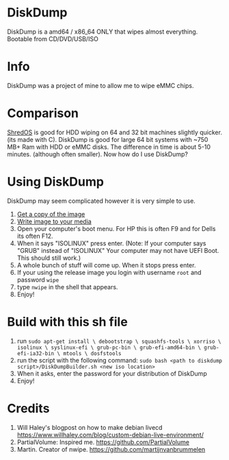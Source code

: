 # DiskDump
DiskDump is a amd64 / x86_64 ONLY that wipes almost everything. Bootable from CD/DVD/USB/ISO 
# Info
DiskDump was a project of mine to allow me to wipe eMMC chips.
# Comparison
[ShredOS](https://github.com/PartialVolume/shredos.x86_64) is good for HDD wiping on 64 and 32 bit machines slightly quicker. (its made with C).
DiskDump is good for large 64 bit systems with ~750 MB+ Ram with HDD or eMMC disks. The difference in time is about 5-10 minutes. (although often smaller). Now how do I use DiskDump?
# Using DiskDump
DiskDump may seem complicated however it is very simple to use.
1. [Get a copy of the image](https://github.com/Awire9966/DiskDump/releases/tag/1.0)
2. [Write image to your media](https://github.com/Awire9966/DiskDump/blob/main/WRITE_TO_DISK.md)
3. Open your computer's boot menu. For HP this is often F9 and for Dells its often F12.
4. When it says "ISOLINUX" press enter. (Note: If your computer says "GRUB" instead of "ISOLINUX" Your computer may not have UEFI Boot. This should still work.)
5. A whole bunch of stuff will come up. When it stops press enter.
6. If your using the release image you login with username ```root``` and password ```wipe```
7. type ```nwipe``` in the shell that appears.
8. Enjoy!
# Build with this sh file
1. run ``sudo apt-get install \
    debootstrap \
    squashfs-tools \
    xorriso \
    isolinux \
    syslinux-efi \
    grub-pc-bin \
    grub-efi-amd64-bin \
    grub-efi-ia32-bin \
    mtools \
    dosfstools``
2. run the script with the following command: ``sudo bash <path to diskdump script>/DiskDumpBuilder.sh <new iso location>``
3. When it asks, enter the password for your distribution of DiskDump
4. Enjoy!

# Credits
1. Will Haley's blogpost on how to make debian livecd https://www.willhaley.com/blog/custom-debian-live-environment/
2. PartialVolume: Inspired me. https://github.com/PartialVolume
3. Martin. Creator of nwipe. https://github.com/martijnvanbrummelen

